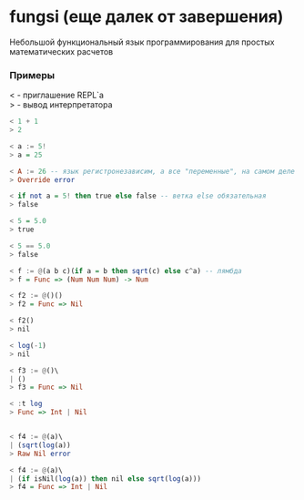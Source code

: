 # fungsi (еще далек от завершения)
Небольшой функциональный язык программирования для простых математических расчетов


### Примеры
< - приглашение REPL\`а                                                                 
\> - вывод интерпретатора

```haskell
< 1 + 1 
> 2

< a := 5!
> a = 25

< A := 26 -- язык регистронезависим, а все "переменные", на самом деле константы
> Override error

< if not a = 5! then true else false -- ветка else обязательная
> false

< 5 = 5.0
> true

< 5 == 5.0
> false

< f := @(a b c)(if a = b then sqrt(c) else с^a) -- лямбда
> f = Func => (Num Num Num) -> Num

< f2 := @()()
> f2 = Func => Nil

< f2()
> nil

< log(-1)
> nil

< f3 := @()\
| ()
> f3 = Func => Nil

< :t log
> Func => Int | Nil


< f4 := @(a)\
| (sqrt(log(a))
> Raw Nil error

< f4 := @(a)\
| (if isNil(log(a)) then nil else sqrt(log(a)))
> f4 = Func => Int | Nil
```
